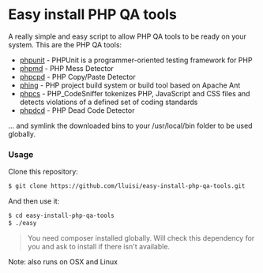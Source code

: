 # Easy install PHP QA tools

A really simple and easy script to allow PHP QA tools to be ready on your system.
This are the PHP QA tools:

* [phpunit] - PHPUnit is a programmer-oriented testing framework for PHP
* [phpmd] - PHP Mess Detector
* [phpcpd] - PHP Copy/Paste Detector
* [phing] - PHP project build system or build tool based on Apache Ant
* [phpcs] - PHP_CodeSniffer tokenizes PHP, JavaScript and CSS files and detects violations of a defined set of coding standards
* [phpdcd] - PHP Dead Code Detector

... and symlink the downloaded bins to your /usr/local/bin folder to be used globally.

### Usage

Clone this repository:
```sh
$ git clone https://github.com/lluisi/easy-install-php-qa-tools.git
```

And then use it:
```sh
$ cd easy-install-php-qa-tools
$ ./easy
```

>You need composer installed globally. Will check this dependency for you and ask to install if there isn't available.


Note: also runs on OSX and Linux

[phpmd]:http://phpmd.org
[phpunit]:https://phpunit.de
[phpcpd]:https://github.com/sebastianbergmann/phpcpd
[phing]:http://www.phing.info
[phpcs]:https://github.com/squizlabs/PHP_CodeSniffer
[phpdcd]:https://github.com/sebastianbergmann/phpdcd